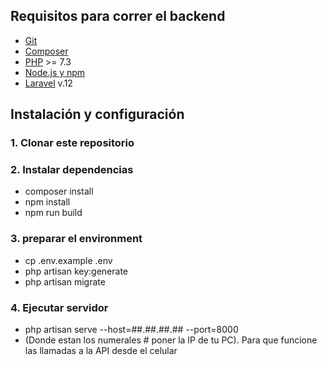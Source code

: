 
## Requisitos para correr el backend

- [Git](https://git-scm.com/downloads)
- [Composer](https://getcomposer.org/download/)
- [PHP](https://www.php.net/downloads.php) >= 7.3
- [Node.js y npm](https://nodejs.org/en/download/) 
- [Laravel](https://laravel.com/docs/installation) v.12

## Instalación y configuración

### 1. Clonar este repositorio

### 2. Instalar dependencias
- composer install
- npm install
- npm run build

### 3. preparar el environment
- cp .env.example .env
- php artisan key:generate
- php artisan migrate

### 4. Ejecutar servidor
- php artisan serve --host=##.##.##.## --port=8000
- (Donde estan los numerales # poner la IP de tu PC). Para que funcione las llamadas a la API desde el celular
